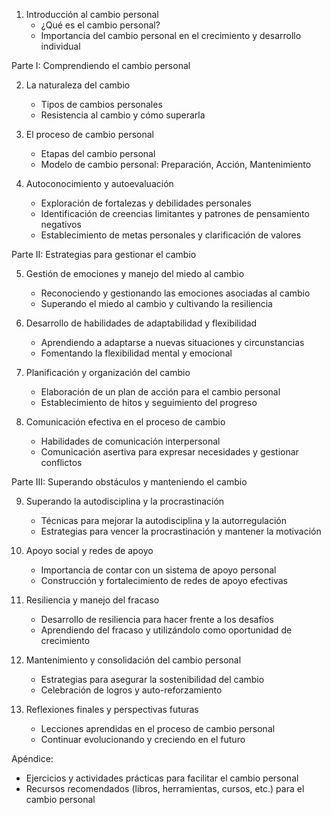 1. Introducción al cambio personal
   - ¿Qué es el cambio personal?
   - Importancia del cambio personal en el crecimiento y desarrollo individual

Parte I: Comprendiendo el cambio personal

2. La naturaleza del cambio
   - Tipos de cambios personales
   - Resistencia al cambio y cómo superarla

3. El proceso de cambio personal
   - Etapas del cambio personal
   - Modelo de cambio personal: Preparación, Acción, Mantenimiento

4. Autoconocimiento y autoevaluación
   - Exploración de fortalezas y debilidades personales
   - Identificación de creencias limitantes y patrones de pensamiento negativos
   - Establecimiento de metas personales y clarificación de valores

Parte II: Estrategias para gestionar el cambio

5. Gestión de emociones y manejo del miedo al cambio
   - Reconociendo y gestionando las emociones asociadas al cambio
   - Superando el miedo al cambio y cultivando la resiliencia

6. Desarrollo de habilidades de adaptabilidad y flexibilidad
   - Aprendiendo a adaptarse a nuevas situaciones y circunstancias
   - Fomentando la flexibilidad mental y emocional

7. Planificación y organización del cambio
   - Elaboración de un plan de acción para el cambio personal
   - Establecimiento de hitos y seguimiento del progreso

8. Comunicación efectiva en el proceso de cambio
   - Habilidades de comunicación interpersonal
   - Comunicación asertiva para expresar necesidades y gestionar conflictos

Parte III: Superando obstáculos y manteniendo el cambio

9. Superando la autodisciplina y la procrastinación
   - Técnicas para mejorar la autodisciplina y la autorregulación
   - Estrategias para vencer la procrastinación y mantener la motivación

10. Apoyo social y redes de apoyo
    - Importancia de contar con un sistema de apoyo personal
    - Construcción y fortalecimiento de redes de apoyo efectivas

11. Resiliencia y manejo del fracaso
    - Desarrollo de resiliencia para hacer frente a los desafíos
    - Aprendiendo del fracaso y utilizándolo como oportunidad de crecimiento

12. Mantenimiento y consolidación del cambio personal
    - Estrategias para asegurar la sostenibilidad del cambio
    - Celebración de logros y auto-reforzamiento

13. Reflexiones finales y perspectivas futuras
    - Lecciones aprendidas en el proceso de cambio personal
    - Continuar evolucionando y creciendo en el futuro

Apéndice:
- Ejercicios y actividades prácticas para facilitar el cambio personal
- Recursos recomendados (libros, herramientas, cursos, etc.) para el cambio personal
